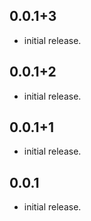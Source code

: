 ## 0.0.1+3

* initial release.

## 0.0.1+2

* initial release.

## 0.0.1+1

* initial release.

## 0.0.1

* initial release.
